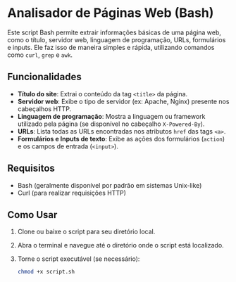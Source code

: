 # Analisador de Páginas Web (Bash)

Este script Bash permite extrair informações básicas de uma página web, como o título, servidor web, linguagem de programação, URLs, formulários e inputs. Ele faz isso de maneira simples e rápida, utilizando comandos como `curl`, `grep` e `awk`.

## Funcionalidades

- **Título do site**: Extrai o conteúdo da tag `<title>` da página.
- **Servidor web**: Exibe o tipo de servidor (ex: Apache, Nginx) presente nos cabeçalhos HTTP.
- **Linguagem de programação**: Mostra a linguagem ou framework utilizado pela página (se disponível no cabeçalho `X-Powered-By`).
- **URLs**: Lista todas as URLs encontradas nos atributos `href` das tags `<a>`.
- **Formulários e Inputs de texto**: Exibe as ações dos formulários (`action`) e os campos de entrada (`<input>`).

## Requisitos

- Bash (geralmente disponível por padrão em sistemas Unix-like)
- Curl (para realizar requisições HTTP)

## Como Usar

1. Clone ou baixe o script para seu diretório local.
2. Abra o terminal e navegue até o diretório onde o script está localizado.
3. Torne o script executável (se necessário):

   ```bash
   chmod +x script.sh

